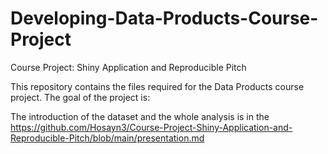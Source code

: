 # Developing-Data-Products-Course-Project

Course Project: Shiny Application and Reproducible Pitch

This repository contains the files required for the Data Products course project. The goal of the project is:

The introduction of the dataset and the whole analysis is in the https://github.com/Hosayn3/Course-Project-Shiny-Application-and-Reproducible-Pitch/blob/main/presentation.md
